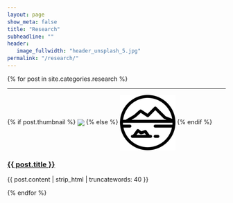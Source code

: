 ```yaml
---
layout: page
show_meta: false
title: "Research"
subheadline: ""
header:
   image_fullwidth: "header_unsplash_5.jpg"
permalink: "/research/"
---
```

<!-- <ul>
    {% for post in site.categories.research %}
    <li><a href="{{ site.url }}{{ post.url }}">{{ post.title }}</a></li>
    {% endfor %}
</ul> -->



{% for post in site.categories.research %}
<hr />
<div class="row">
  <div class="span2">
    {% if post.thumbnail %}
	<img src="{{ post.thumbnail }}" align="center" />
	{% else %}
	<img src="/assets/img/nature.png" align="center" />
	{% endif %}
  </div>
  <div class="span10">
    <p><a href="{{ post.subheadline }}{{ post.url }}"><h3>{{ post.title }}</h3></a></p>
	<p>{{ post.content | strip_html | truncatewords: 40 }}
	</p>
  </div>
</div>
{% endfor %}
